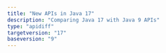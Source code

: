 ```yaml
---
title: "New APIs in Java 17"
description: "Comparing Java 17 with Java 9 APIs"
type: "apidiff"
targetversion: "17"
baseversion: "9"
---
```

